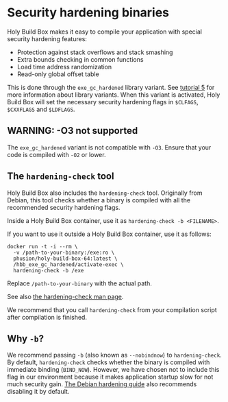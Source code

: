 # Security hardening binaries

Holy Build Box makes it easy to compile your application with special security hardening features:

 * Protection against stack overflows and stack smashing
 * Extra bounds checking in common functions
 * Load time address randomization
 * Read-only global offset table

This is done through the `exe_gc_hardened` library variant. See [tutorial 5](TUTORIAL-5-LIBRARY-VARIANTS) for more information about library variants. When this variant is activated, Holy Build Box will set the necessary security hardening flags in `$CLFAGS`, `$CXXFLAGS` and `$LDFLAGS`.

## WARNING: -O3 not supported

The `exe_gc_hardened` variant is not compatible with `-O3`. Ensure that your code is compiled with `-O2` or lower.

## The `hardening-check` tool

Holy Build Box also includes the `hardening-check` tool. Originally from Debian, this tool checks whether a binary is compiled with all the recommended security hardening flags.

Inside a Holy Build Box container, use it as `hardening-check -b <FILENAME>`.

If you want to use it outside a Holy Build Box container, use it as follows:

    docker run -t -i --rm \
      -v /path-to-your-binary:/exe:ro \
      phusion/holy-build-box-64:latest \
      /hbb_exe_gc_hardened/activate-exec \
      hardening-check -b /exe

Replace `/path-to-your-binary` with the actual path.

See also [the hardening-check man page](http://manpages.ubuntu.com/manpages/trusty/man1/hardening-check.1.html).

We recommend that you call `hardening-check` from your compilation script after compilation is finished.

## Why `-b`?

We recommend passing `-b` (also known as `--nobindnow`) to `hardening-check`. By default, `hardening-check` checks whether the binary is compiled with immediate binding (`BIND_NOW`). However, we have chosen not to include this flag in our environment because it makes application startup slow for not much security gain. [The Debian hardening guide](https://wiki.debian.org/HardeningWalkthrough) also recommends disabling it by default.
